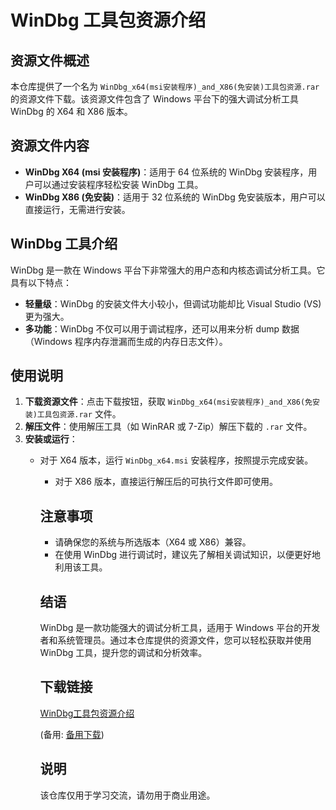 # WinDbg 工具包资源介绍

## 资源文件概述

本仓库提供了一个名为 `WinDbg_x64(msi安装程序)_and_X86(免安装)工具包资源.rar` 的资源文件下载。该资源文件包含了 Windows 平台下的强大调试分析工具 WinDbg 的 X64 和 X86 版本。

## 资源文件内容

- **WinDbg X64 (msi 安装程序)**：适用于 64 位系统的 WinDbg 安装程序，用户可以通过安装程序轻松安装 WinDbg 工具。
- **WinDbg X86 (免安装)**：适用于 32 位系统的 WinDbg 免安装版本，用户可以直接运行，无需进行安装。

## WinDbg 工具介绍

WinDbg 是一款在 Windows 平台下非常强大的用户态和内核态调试分析工具。它具有以下特点：

- **轻量级**：WinDbg 的安装文件大小较小，但调试功能却比 Visual Studio (VS) 更为强大。
- **多功能**：WinDbg 不仅可以用于调试程序，还可以用来分析 dump 数据（Windows 程序内存泄漏而生成的内存日志文件）。

## 使用说明

1. **下载资源文件**：点击下载按钮，获取 `WinDbg_x64(msi安装程序)_and_X86(免安装)工具包资源.rar` 文件。
2. **解压文件**：使用解压工具（如 WinRAR 或 7-Zip）解压下载的 `.rar` 文件。
3. **安装或运行**：
   - 对于 X64 版本，运行 `WinDbg_x64.msi` 安装程序，按照提示完成安装。
      - 对于 X86 版本，直接运行解压后的可执行文件即可使用。

      ## 注意事项

      - 请确保您的系统与所选版本（X64 或 X86）兼容。
      - 在使用 WinDbg 进行调试时，建议先了解相关调试知识，以便更好地利用该工具。

      ## 结语

      WinDbg 是一款功能强大的调试分析工具，适用于 Windows 平台的开发者和系统管理员。通过本仓库提供的资源文件，您可以轻松获取并使用 WinDbg 工具，提升您的调试和分析效率。

      ## 下载链接
      [WinDbg工具包资源介绍](https://pan.quark.cn/s/40fec726b43b) 

      (备用: [备用下载](https://pan.baidu.com/s/1snaHy5YxHXEuw44qv6VYpg?pwd=1234))

      ## 说明

      该仓库仅用于学习交流，请勿用于商业用途。
